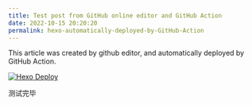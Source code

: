 ```yaml
---
title: Test post from GitHub online editor and GitHub Action
date: 2022-10-15 20:20:20
permalink: hexo-automatically-deployed-by-GitHub-Action
---
```

This article was created by github editor, and automatically deployed by GitHub Action. 

[![Hexo Deploy](https://github.com/mouxie/mouxie.github.com/actions/workflows/deploy.yml/badge.svg)](https://github.com/mouxie/mouxie.github.com/actions/workflows/deploy.yml)

测试完毕
